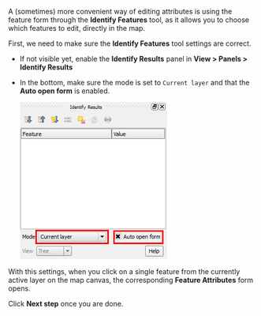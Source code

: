 A (sometimes) more convenient way of editing attributes is using the
feature form through the **Identify Features** tool, as it allows you to
choose which features to edit, directly in the map.

First, we need to make sure the **Identify Features** tool settings are
correct.

- If not visible yet, enable the **Identify Results** panel in **View >
Panels > Identify Results**

- In the bottom, make sure the mode is set to `Current layer` and that
the **Auto open form** is enabled.

    ![identify_settings](identify_settings.png)

With this settings, when you click on a single feature from the currently
active layer on the map canvas, the corresponding **Feature Attributes**
form opens.

Click **Next step** once you are done.